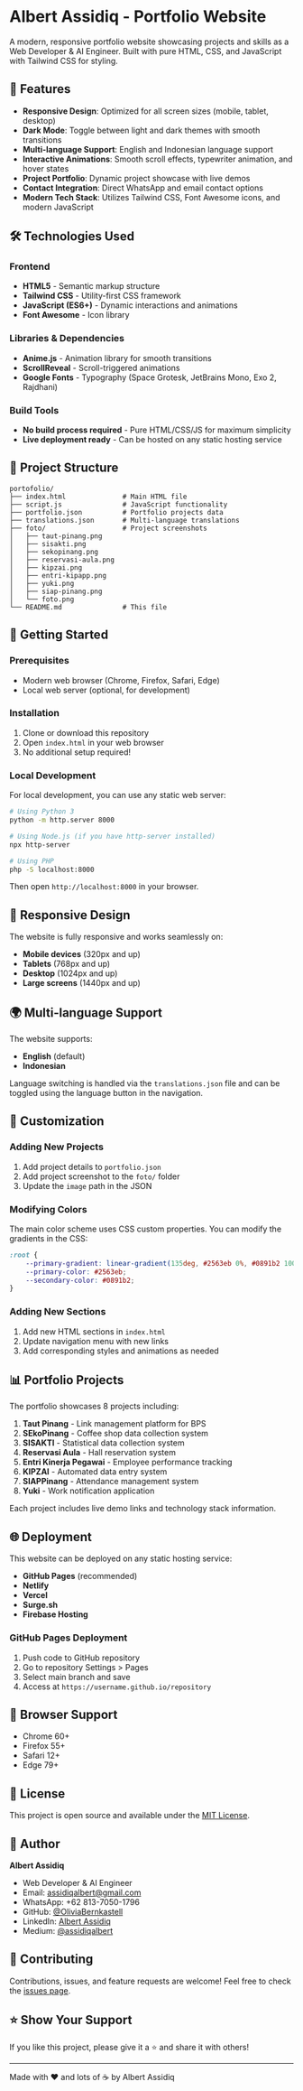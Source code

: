 # Albert Assidiq - Portfolio Website

A modern, responsive portfolio website showcasing projects and skills as a Web Developer & AI Engineer. Built with pure HTML, CSS, and JavaScript with Tailwind CSS for styling.

## 🌟 Features

- **Responsive Design**: Optimized for all screen sizes (mobile, tablet, desktop)
- **Dark Mode**: Toggle between light and dark themes with smooth transitions
- **Multi-language Support**: English and Indonesian language support
- **Interactive Animations**: Smooth scroll effects, typewriter animation, and hover states
- **Project Portfolio**: Dynamic project showcase with live demos
- **Contact Integration**: Direct WhatsApp and email contact options
- **Modern Tech Stack**: Utilizes Tailwind CSS, Font Awesome icons, and modern JavaScript

## 🛠️ Technologies Used

### Frontend
- **HTML5** - Semantic markup structure
- **Tailwind CSS** - Utility-first CSS framework
- **JavaScript (ES6+)** - Dynamic interactions and animations
- **Font Awesome** - Icon library

### Libraries & Dependencies
- **Anime.js** - Animation library for smooth transitions
- **ScrollReveal** - Scroll-triggered animations
- **Google Fonts** - Typography (Space Grotesk, JetBrains Mono, Exo 2, Rajdhani)

### Build Tools
- **No build process required** - Pure HTML/CSS/JS for maximum simplicity
- **Live deployment ready** - Can be hosted on any static hosting service

## 📁 Project Structure

```
portofolio/
├── index.html              # Main HTML file
├── script.js               # JavaScript functionality
├── portfolio.json          # Portfolio projects data
├── translations.json       # Multi-language translations
├── foto/                   # Project screenshots
│   ├── taut-pinang.png
│   ├── sisakti.png
│   ├── sekopinang.png
│   ├── reservasi-aula.png
│   ├── kipzai.png
│   ├── entri-kipapp.png
│   ├── yuki.png
│   ├── siap-pinang.png
│   └── foto.png
└── README.md               # This file
```

## 🚀 Getting Started

### Prerequisites
- Modern web browser (Chrome, Firefox, Safari, Edge)
- Local web server (optional, for development)

### Installation
1. Clone or download this repository
2. Open `index.html` in your web browser
3. No additional setup required!

### Local Development
For local development, you can use any static web server:

```bash
# Using Python 3
python -m http.server 8000

# Using Node.js (if you have http-server installed)
npx http-server

# Using PHP
php -S localhost:8000
```

Then open `http://localhost:8000` in your browser.

## 📱 Responsive Design

The website is fully responsive and works seamlessly on:
- **Mobile devices** (320px and up)
- **Tablets** (768px and up)
- **Desktop** (1024px and up)
- **Large screens** (1440px and up)

## 🌍 Multi-language Support

The website supports:
- **English** (default)
- **Indonesian**

Language switching is handled via the `translations.json` file and can be toggled using the language button in the navigation.

## 🎨 Customization

### Adding New Projects
1. Add project details to `portfolio.json`
2. Add project screenshot to the `foto/` folder
3. Update the `image` path in the JSON

### Modifying Colors
The main color scheme uses CSS custom properties. You can modify the gradients in the CSS:

```css
:root {
    --primary-gradient: linear-gradient(135deg, #2563eb 0%, #0891b2 100%);
    --primary-color: #2563eb;
    --secondary-color: #0891b2;
}
```

### Adding New Sections
1. Add new HTML sections in `index.html`
2. Update navigation menu with new links
3. Add corresponding styles and animations as needed

## 📊 Portfolio Projects

The portfolio showcases 8 projects including:

1. **Taut Pinang** - Link management platform for BPS
2. **SEkoPinang** - Coffee shop data collection system
3. **SISAKTI** - Statistical data collection system
4. **Reservasi Aula** - Hall reservation system
5. **Entri Kinerja Pegawai** - Employee performance tracking
6. **KIPZAI** - Automated data entry system
7. **SIAPPinang** - Attendance management system
8. **Yuki** - Work notification application

Each project includes live demo links and technology stack information.

## 🌐 Deployment

This website can be deployed on any static hosting service:

- **GitHub Pages** (recommended)
- **Netlify**
- **Vercel**
- **Surge.sh**
- **Firebase Hosting**

### GitHub Pages Deployment
1. Push code to GitHub repository
2. Go to repository Settings > Pages
3. Select main branch and save
4. Access at `https://username.github.io/repository`

## 🔧 Browser Support

- Chrome 60+
- Firefox 55+
- Safari 12+
- Edge 79+

## 📝 License

This project is open source and available under the [MIT License](LICENSE).

## 👤 Author

**Albert Assidiq**
- Web Developer & AI Engineer
- Email: assidiqalbert@gmail.com
- WhatsApp: +62 813-7050-1796
- GitHub: [@OliviaBernkastell](https://github.com/OliviaBernkastell)
- LinkedIn: [Albert Assidiq](https://www.linkedin.com/in/albert-assidiq/)
- Medium: [@assidiqalbert](https://medium.com/@assidiqalbert)

## 🤝 Contributing

Contributions, issues, and feature requests are welcome! Feel free to check the [issues page](issues).

## ⭐ Show Your Support

If you like this project, please give it a ⭐ and share it with others!

---

Made with ❤️ and lots of ☕ by Albert Assidiq